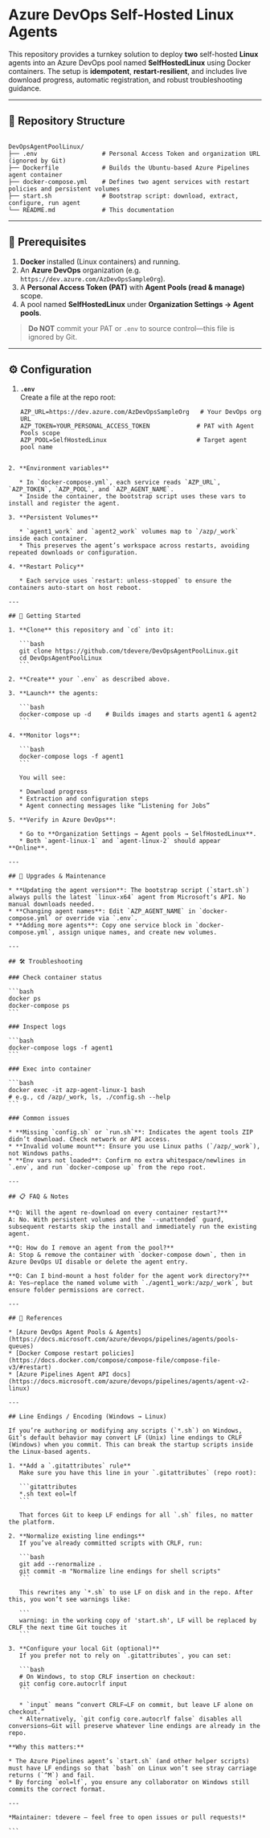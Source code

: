 # Azure DevOps Self-Hosted Linux Agents

This repository provides a turnkey solution to deploy **two** self-hosted **Linux** agents into an Azure DevOps pool named **SelfHostedLinux** using Docker containers. The setup is **idempotent**, **restart-resilient**, and includes live download progress, automatic registration, and robust troubleshooting guidance.

---

## 📁 Repository Structure

```

DevOpsAgentPoolLinux/
├── .env                  # Personal Access Token and organization URL (ignored by Git)
├── Dockerfile            # Builds the Ubuntu-based Azure Pipelines agent container
├── docker-compose.yml    # Defines two agent services with restart policies and persistent volumes
├── start.sh              # Bootstrap script: download, extract, configure, run agent
└── README.md             # This documentation

````

---

## 🔧 Prerequisites

1. **Docker** installed (Linux containers) and running.  
2. An **Azure DevOps** organization (e.g. `https://dev.azure.com/AzDevOpsSampleOrg`).  
3. A **Personal Access Token (PAT)** with **Agent Pools (read & manage)** scope.  
4. A pool named **SelfHostedLinux** under **Organization Settings → Agent pools**.

> **Do NOT** commit your PAT or `.env` to source control—this file is ignored by Git.

---

## ⚙️ Configuration

1. **`.env`**  
   Create a file at the repo root:
   ```dotenv
   AZP_URL=https://dev.azure.com/AzDevOpsSampleOrg   # Your DevOps org URL
   AZP_TOKEN=YOUR_PERSONAL_ACCESS_TOKEN             # PAT with Agent Pools scope
   AZP_POOL=SelfHostedLinux                         # Target agent pool name
````

2. **Environment variables**

   * In `docker-compose.yml`, each service reads `AZP_URL`, `AZP_TOKEN`, `AZP_POOL`, and `AZP_AGENT_NAME`.
   * Inside the container, the bootstrap script uses these vars to install and register the agent.

3. **Persistent Volumes**

   * `agent1_work` and `agent2_work` volumes map to `/azp/_work` inside each container.
   * This preserves the agent’s workspace across restarts, avoiding repeated downloads or configuration.

4. **Restart Policy**

   * Each service uses `restart: unless-stopped` to ensure the containers auto-start on host reboot.

---

## 🚀 Getting Started

1. **Clone** this repository and `cd` into it:

   ```bash
   git clone https://github.com/tdevere/DevOpsAgentPoolLinux.git
   cd DevOpsAgentPoolLinux
   ```

2. **Create** your `.env` as described above.

3. **Launch** the agents:

   ```bash
   docker-compose up -d    # Builds images and starts agent1 & agent2
   ```

4. **Monitor logs**:

   ```bash
   docker-compose logs -f agent1
   ```

   You will see:

   * Download progress
   * Extraction and configuration steps
   * Agent connecting messages like “Listening for Jobs”

5. **Verify in Azure DevOps**:

   * Go to **Organization Settings → Agent pools → SelfHostedLinux**.
   * Both `agent-linux-1` and `agent-linux-2` should appear **Online**.

---

## 🔄 Upgrades & Maintenance

* **Updating the agent version**: The bootstrap script (`start.sh`) always pulls the latest `linux-x64` agent from Microsoft’s API. No manual downloads needed.
* **Changing agent names**: Edit `AZP_AGENT_NAME` in `docker-compose.yml` or override via `.env`.
* **Adding more agents**: Copy one service block in `docker-compose.yml`, assign unique names, and create new volumes.

---

## 🛠️ Troubleshooting

### Check container status

```bash
docker ps
docker-compose ps
```

### Inspect logs

```bash
docker-compose logs -f agent1
```

### Exec into container

```bash
docker exec -it azp-agent-linux-1 bash
# e.g., cd /azp/_work, ls, ./config.sh --help
```

### Common issues

* **Missing `config.sh` or `run.sh`**: Indicates the agent tools ZIP didn’t download. Check network or API access.
* **Invalid volume mount**: Ensure you use Linux paths (`/azp/_work`), not Windows paths.
* **Env vars not loaded**: Confirm no extra whitespace/newlines in `.env`, and run `docker-compose up` from the repo root.

---

## 📋 FAQ & Notes

**Q: Will the agent re-download on every container restart?**
A: No. With persistent volumes and the `--unattended` guard, subsequent restarts skip the install and immediately run the existing agent.

**Q: How do I remove an agent from the pool?**
A: Stop & remove the container with `docker-compose down`, then in Azure DevOps UI disable or delete the agent entry.

**Q: Can I bind-mount a host folder for the agent work directory?**
A: Yes—replace the named volume with `./agent1_work:/azp/_work`, but ensure folder permissions are correct.

---

## 🔗 References

* [Azure DevOps Agent Pools & Agents](https://docs.microsoft.com/azure/devops/pipelines/agents/pools-queues)
* [Docker Compose restart policies](https://docs.docker.com/compose/compose-file/compose-file-v3/#restart)
* [Azure Pipelines Agent API docs](https://docs.microsoft.com/azure/devops/pipelines/agents/agent-v2-linux)

---

## Line Endings / Encoding (Windows → Linux)

If you’re authoring or modifying any scripts (`*.sh`) on Windows, Git’s default behavior may convert LF (Unix) line endings to CRLF (Windows) when you commit. This can break the startup scripts inside the Linux-based agents.

1. **Add a `.gitattributes` rule**
   Make sure you have this line in your `.gitattributes` (repo root):

   ```gitattributes
   *.sh text eol=lf
   ```

   That forces Git to keep LF endings for all `.sh` files, no matter the platform.

2. **Normalize existing line endings**
   If you’ve already committed scripts with CRLF, run:

   ```bash
   git add --renormalize .
   git commit -m "Normalize line endings for shell scripts"
   ```

   This rewrites any `*.sh` to use LF on disk and in the repo. After this, you won’t see warnings like:

   ```
   warning: in the working copy of 'start.sh', LF will be replaced by CRLF the next time Git touches it
   ```

3. **Configure your local Git (optional)**
   If you prefer not to rely on `.gitattributes`, you can set:

   ```bash
   # On Windows, to stop CRLF insertion on checkout:
   git config core.autocrlf input
   ```

   * `input` means “convert CRLF→LF on commit, but leave LF alone on checkout.”
   * Alternatively, `git config core.autocrlf false` disables all conversions—Git will preserve whatever line endings are already in the repo.

**Why this matters:**

* The Azure Pipelines agent’s `start.sh` (and other helper scripts) must have LF endings so that `bash` on Linux won’t see stray carriage returns (`^M`) and fail.
* By forcing `eol=lf`, you ensure any collaborator on Windows still commits the correct format.

---

*Maintainer: tdevere — feel free to open issues or pull requests!*

```
